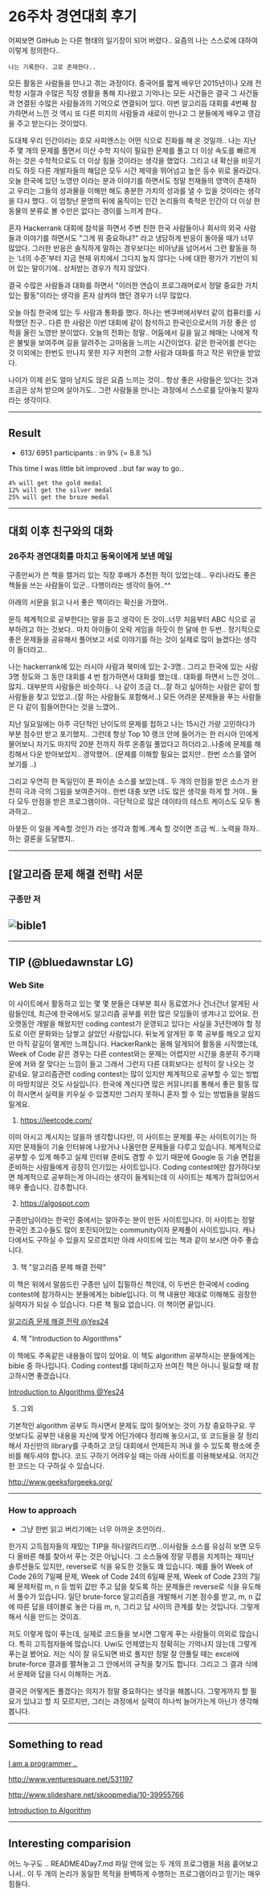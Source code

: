# 26주차 경연대회 후기

어찌보면 GitHub 는 다른 형태의 일기장이 되어 버렸다.. 요즘의 나는 스스로에 대하여 이렇게 정의한다.. 

`나는 기록한다. 고로 존재한다..`

모든 활동은 사람들을 만나고 겪는 과정이다. 중국어를 짧게 배우던 2015년이나 오래 전 학창 시절과 수많은 직장 생활을 통해 지나왔고 기억나는 모든 사건들은 결국 그 사건들과 연결된 수많은 사람들과의 기억으로 연결되어 있다. 이번 알고리듬 대회를 4번째 참가하면서 느낀 것 역시 또 다른 미지의 사람들과 새로이 만나고 그 분들에게 배우고 영감을 주고 받는다는 것이었다.


도대체 우리 인간이라는 호모 사피엔스는 어떤 식으로 진화를 해 온 것일까.. 나는 지난 주 몇 개의 문제를 풀면서 이산 수학 지식이 필요한 문제를 풀고 더 이상 속도를 빠르게 하는 것은 수학적으로도 더 이상 힘들 것이라는 생각을 했었다. 그리고 내 확신을 비웃기라도 하듯 다른 개발자들의 해답은 모두 시간 제약을 뛰어넘고 높은 등수 위로 올라갔다. 오늘 한국에 있던 노영만 이라는 분과 이야기를 하면서도 정말 천재들의 영역이 존재하고 우리는 그들의 성과물을 이해만 해도 충분한 가치의 성과를 낼 수 있을 것이라는 생각을 다시 했다.. 이 엄청난 문명의 뒤에 움직이는 인간 논리들의 축적은 인간이 더 이상 한 동물의 분류로 볼 수만은 없다는 경이를 느끼게 한다..
 
혼자 Hackerrank 대회에 참석을 하면서 주변 친한 한국 사람들이나 회사의 외국 사람들과 이야기를 하면서도 "그게 뭐 중요하냐?" 라고 냉담하게 반응이 돌아올 때가 너무 많았다. 그러한 반응은 솔직하게 말하는 경우보다는 비아냥을 넘어서서 그런 활동을 하는 ‘너의 수준’부터 지금 현재 위치에서 그다지 높지 않다는 나에 대한 평가가 기반이 되어 있는 말이기에.. 상처받는 경우가 적지 않았다. 


결국 수많은 사람들과 대화를 하면서 "이러한 연습이 프로그래머로서 정말 중요한 가치 있는 활동"이라는 생각을 혼자 삼켜야 했던 경우가 너무 많았다. 


오늘 아침 한국에 있는 두 사람과 통화를 했다. 하나는 밴쿠버에서부터 같이 컴퓨터를 시작했던 친구.. 다른 한 사람은 이번 대회에 같이 참석하고 한국인으로서의 가장 좋은 성적을 올린 노영만 분이었다. 오늘의 전화는 정말.. 어둠에서 길을 잃고 헤매는 나에게 작은 불빛을 보여주며 길을 알려주는 고마움을 느끼는 시간이었다. 같은 한국어를 쓴다는 것 이외에는 한번도 만나지 못한 지구 저편의 고향 사람과 대화를 하고 작은 위안을 받았다. 


나이가 이제 쉰도 얼마 남지도 않은 요즘 느끼는 것이.. 항상 좋은 사람들은 있다는 것과 조금은 상처 받으며 살아가도.. 그런 사람들을 만나는 과정에서 스스로를 닫아놓지 말자 라는 생각이다.

---
## Result

* 613/ 6951 participants : in 9% (= 8.8 %)

This time I was little bit improved ..but far way to go..

```
4% will get the gold medal
12% will get the silver medal
25% will get the broze medal
```
---
## 대회 이후 친구와의 대화

### 26주차 경연대회를 마치고 동욱이에게 보낸 메일

구종만씨가 쓴 책을 캘거리 있는 직장 후배가 추천한 적이 있었는데... 우리나라도 좋은 책들을 쓰는 사람들이 있군.. 다행이라는 생각이 들어..^^

아래의 서문을 읽고 나서 좋은 책이라는 확신을 가졌어..

문득 체계적으로 공부한다는 말을 듣고 생각이 든 것이..너무 처음부터 ABC 식으로 공부하려고 하는 것보다..
마치 아이들이 오락 게임을 하듯이 한 달에 한 두번.. 정기적으로 좋은 문제들을 공유해서 풀어보고 서로 이야기를 하는 것이 실제로 많이 늘겠다는 생각이 들더라고..

나는 hackerrank에 있는 러시아 사람과 북미에 있는 2-3명.. 그리고 한국에 있는 사람 3명 정도와 그 동안 대회를 4 번 참가하면서 대화를 했는데.. 대화를 하면서 느낀 것이... 많지.. 대부분의 사람들은 비슷하다..
나 같이 조금 더...잘 하고 싶어하는 사람은 같이 할 사람들을 찾고 있었고..(잘 하는 사람들도 포함해서..) 모든 어려운 문제들을 푸는 사람들은 다 같이 힘들어한다는 것을 느꼈어..

지난 일요일에는 아주 극단적인 난이도의 문제를 접하고 나는 15시간 가량 고민하다가 부분 점수만 받고 포기했지..
그런데 항상 Top 10 랭크 안에 들어가는 한 러시아 인에게 물어보니 자기도 마지막 20분 전까지 하루 온종일 풀었다고 하더라고..나중에 문제를 해킹해서 다운 받아보았지.. 경악했어.. (문제를 이해할 필요는 없지만.. 한번 소스를 열어보기를 ..)

그리고 우연히 한 독일인이 푼 파이손 소스를 보았는데.. 두 개의 만점을 받은 소스가 완전히 극과 극의 그림을 보여준거야..
한번 대충 보면 너도 많은 생각을 하게 할 거야.. 둘 다 모두 만점을 받은 프로그램이야.. 극단적으로 많은 데이타의 테스트 케이스도 모두 통과하고..

아뭏든 이 일을 계속할 것인가 라는 생각과 함께..계속 할 것이면 조금 씩.. 노력을 하자..하는 결론을 도달했지..

---
## [알고리즘 문제 해결 전략] 서문 

### 구종만 저
![bible1](https://cloud.githubusercontent.com/assets/5623445/21027349/7311abf8-bd5e-11e6-8dfb-01f7af12e819.PNG)
---

---

## TIP (@bluedawnstar LG)

### Web Site

이 사이트에서 활동하고 있는 몇 몇 분들은 대부분 회사 동료였거나 건너건너 알게된 사람들인데,
최근에 한국에서도 알고리즘 공부를 위한 많은 모임들이 생겨나고 있어요.
전 오랫동안 개발을 해왔지만 coding contest가 운영되고 있다는 사실을 3년전에야 할 정도로 이런 문화와는 담쌓고 살았던 사람입니다.
뒤늦게 알게된 후 쭉 공부를 해오고 있지만 아직 갈길이 멀게만 느껴집니다.
HackerRank는 올해 알게되어 활동을 시작했는데, Week of Code 같은 경우는 다른 contest와는 문제는 어렵지만 시간을 충분히 주기때문에
저와 잘 맞다는 느낌이 들고 그래서 그런지 다른 대회보다는 성적이 잘 나오는 것 같네요.
알고리즘관련 coding contest는 많이 있지만 체계적으로 공부할 수 있는 방법이 마땅치않은 것도 사실입니다.
한국에 계신다면 많은 커뮤니티를 통해서 좋은 활동 많이 하시면서 실력을 키우실 수 있겠지만 그러지 못하니 혼자 할 수 있는 방법들을 말씀드릴게요.


1) https://leetcode.com/

이미 아시고 계시지는 않을까 생각합니다만, 이 사이트는 문제를 푸는 사이트이기는 하지만 문제들이 기술 인터뷰에 나왔거나 나올만한 문제들을 다루고 있습니다. 체계적으로 공부할 수 있게 해주고 실제 인터뷰 준비도 겸할 수 있기 때문에 Google 등 기술 면접을 준비하는 사람들에게 굉장히 인기있는 사이트입니다. Coding contest에만 참가하다보면 체계적으로 공부하는게 아니라는 생각이 들게되는데 이 사이트는 체계가 잡혀있어서 매우 좋습니다. 강추합니다.

2) https://algospot.com

구종만님이라는 한국인 중에서는 알아주는 분이 만든 사이트입니다.
이 사이트는 정말 한국인 초고수들도 많이 포진되어있는 community이자 문제풀이 사이트입니다.
캐나다에서도 구하실 수 있을지 모르겠지만 아래 사이트에 있는 책과 같이 보시면 아주 좋습니다.

3) 책 "알고리즘 문제 해결 전략"

이 책은 위에서 말씀드린 구종만 님이 집필하신 책인데, 이 두번은 한국에서 coding contest에 참가하시는 분들에게는 bible입니다.
이 책 내용만 제대로 이해해도 굉장한 실력자가 되실 수 있습니다.
다른 책 필요 없습니다. 이 책이면 끝입니다.

[알고리즘 문제 해결 전략 @Yes24](http://www.yes24.com/24/goods/8006522?scode=032)

4) 책 "Introduction to Algorithms"

이 책에도 주옥같은 내용들이 많이 있어요. 이 책도 algorithm 공부하시는 분들에게는 bible 중 하나입니다.
Coding contest를 대비하고자 쓰여진 책은 아니니 필요할 때 참고하시면 좋겠습니다.

[Introduction to Algorithms @Yes24](http://www.yes24.com/searchcorner/Search?keywordAd=&keyword=&domain=BOOK&qdomain=%B1%B9%B3%BB%B5%B5%BC%AD&query=Introduction+to+algorithms)

5) 그외

기본적인 algorithm 공부도 하시면서 문제도 많이 필어보는 것이 가장 중요하구요.
무엇보다도 공부한 내용을 자신에 맞게 어딘가에다 정리해 놓으시고,
또 코드들을 잘 정리해서 자신만의 library를 구축하고 코딩 대회에서 언제든지 꺼내 쓸 수 있도록 평소에 준비를 해두셔야 합니다.
코드 구하기 어려우실 때는 아래 사이트를 이용해보세요. 어지간한 코드는 다 구하실 수 있습니다.

http://www.geeksforgeeks.org/

---

### How to approach

* 그냥 한번 읽고 버리기에는 너무 아까운 조언이라..

한가지 고득점자들의 재밌는 TIP을 하나알려드리면...이사람들 소스를 유심히 보면 모두다 올바른 해를 찾아서 푸는 것은 아닙니다.
그 소스들에 정말 무릅을 치게하는 재미난 솔루션들도 있지만, reverse로 식을 유도한 것들도 꽤 있습니다.
예를 들어 Week of Code 26의 7일째 문제,  Week of Code 24의 6일째 문제, Week of Code 23의 7일째 문제처럼 m, n 등 범위 값만 주고 답을 찾도록 하는 문제들은 reverse로 식을 유도해서 풀수가 있습니다.
일단 brute-force 알고리즘을 개발해서 기본 점수를 받고, m, n 값에 따른 답을 테이블로 놓은 다음 m, n, 그리고 답 사이의 관계를 찾는 것입니다.
그렇게 해서 식을 만드는 것이죠.

저도 이렇게 많이 푸는데, 실제로 코드들을 보시면 그렇게 푸는 사람들이 의외로 많습니다.
특히 고득점자들에 많습니다. Uwi도 언제였는지 정확히는 기억나지 않는데 그렇게 푸는걸 봤어요.
저는 식이 잘 유도되면 바로 풀지만 정말 잘 안풀릴 때는 excel에 brute-force 결과를 펼쳐놓고 그 안에서의 규칙을 찾기도 합니다.
그리고 그 결과 식에서 문제와 답을 다시 이해하는 거죠.

결국은 어떻게든 풀겠다는 의지가 정말 중요하다는 생각을 해봅니다.
그렇게까지 할 필요가 있냐고 할 지 모르지만, 그러는 과정에서 실력이 하나씩 늘어가는게 아닌가 생각해봅니다.


---
## Something to read
[I am a programmer ..](https://iamprogrammer.io/2015/11/09/episode-16-%EC%95%8C%EA%B3%A0%EB%A6%AC%EC%A6%98-%ED%8A%B9%EC%A7%91-%EC%95%8C%EA%B3%A0%EB%A6%AC%EC%A6%98-%EB%AC%B8%EC%A0%9C-%ED%95%B4%EA%B2%B0-%EC%A0%84%EB%9E%B5%EC%9D%98-%EA%B5%AC%EC%A2%85%EB%A7%8C/)

http://www.venturesquare.net/531197

http://www.slideshare.net/skoopmedia/10-39955766

[Introduction to Algorithm](http://web.karabuk.edu.tr/hakankutucu/CME222/MIT[1].Press.Introduction.to.Algorithms.2nd.Edition.eBook-TLFeBOOK.pdf)

---
## Interesting comparision

어느 누구도 .. README4Day7.md 파일 안에 있는 두 개의 프로그램을 처음 훝어보고나서.. 이 두 개의 논리가 동일한 목적을 완벽하게 수행하는 프로그램이라고 믿기는 매우 힘들다.


